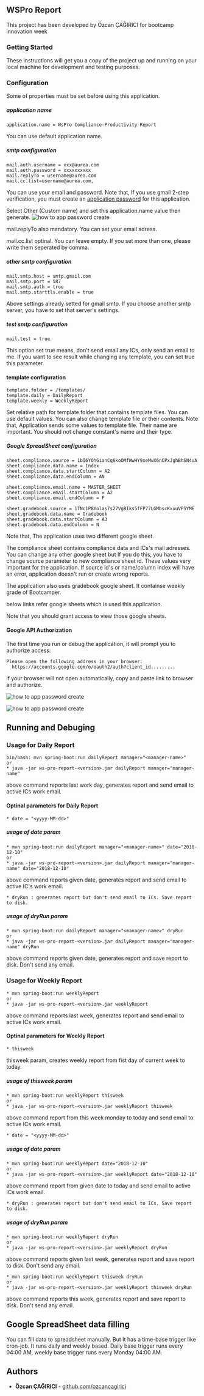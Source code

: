 ## WSPro Report

This project has been developed by Özcan ÇAĞIRICI for bootcamp innovation week

### Getting Started

These instructions will get you a copy of the project up and running on your local machine 
for development and testing purposes. 

### Configuration
Some of properties must be set before using this application.
##### application name
```
application.name = WsPro Compliance-Productivity Report
```
You can use default application name.


##### smtp configuration
```
mail.auth.username = xxx@aurea.com
mail.auth.password = xxxxxxxxxx
mail.replyTo = username@aurea.com
mail.cc.list=username@aurea.com,
```
You can use your email and password. Note that, If you use gmail 2-step verification, 
you must create an [application password](https://myaccount.google.com/apppasswords) 
for this application.

Select Other (Custom name) and set this application.name value then generate.
![how to app password create](images/gmailAppPassword.png)

mail.replyTo also mandatory. You can set your email adress.

mail.cc.list optinal. You can leave empty. If you set more than one, please write
them seperated by comma.

##### other smtp configuration
```
mail.smtp.host = smtp.gmail.com
mail.smtp.port = 587
mail.smtp.auth = true
mail.smtp.starttls.enable = true
```
Above settings already setted for gmail smtp. If you choose another smtp server,
you have to set that server's settings.

##### test smtp configuration
```
mail.test = true
```
This option set true means, don't send email any ICs, only send an email to me.
If you want to see result while changing any template, you can set true this parameter.

#### template configuration
```
template.folder = /templates/
template.daily = DailyReport
template.weekly = WeeklyReport
```
Set relative path for template folder that contains template files.
You can use default values. You can also change template file or their contents.
Note that, Application sends some values to template file. Their name are important. 
You should not change constant's name and their type.

##### Google SpreadSheet configuration
```
sheet.compliance.source = 1bI6YOhGianCq6koOMfWwHY9xeMwX6nCPxJghBhSN4uA
sheet.compliance.data.name = Index
sheet.compliance.data.startColumn = A2
sheet.compliance.data.endColumn = AN

sheet.compliance.email.name = MASTER_SHEET
sheet.compliance.email.startColumn = A2
sheet.compliance.email.endColumn = F

sheet.gradebook.source = 1TNc1P8Yolas7s27VgBIks5fFP77LGMbscKxuuVP5YME
sheet.gradebook.data.name = Gradebook
sheet.gradebook.data.startColumn = A3
sheet.gradebook.data.endColumn = N
```
Note that, The application uses two different google sheet. 

The compliance sheet contains compliance data and ICs's mail adresses. You can change any other
google sheet but If you do this, you have to change source parameter to new compliance sheet id.
These values very important for the application. If source id's or name/column index will have
an error, application doesn't run or create wrong reports.

The application also uses gradebook google sheet. It containse weekly grade of Bootcamper.

below links refer google sheets which is used this application. 

Note that you should grant access to view those google sheets.

#### Google API Authorization
The first time you run or debug  the application, it will prompt you to authorize access:
```
Please open the following address in your browser:
  https://accounts.google.com/o/oauth2/auth?client_id.........
```
if your browser will not open automatically, copy and paste link to browser and authorize.

![how to app password create](images/selectYourAccount.png)

![how to app password create](images/allowAccessToProject.png)

## Running and Debuging
### Usage for Daily Report
```
bin/bash: mvn spring-boot:run dailyReport manager="<manager-name>"
or
* java -jar ws-pro-report-<version>.jar dailyReport manager="manager-name"
```
above command reports last work day, generates report and send email to active ICs work email.
#### Optinal parameters for Daily Report
```
* date = "<yyyy-MM-dd>" 
```
##### usage of date param
```
* mvn spring-boot:run dailyReport manager="<manager-name>" date="2018-12-10"
or
* java -jar ws-pro-report-<version>.jar dailyReport manager="manager-name" date="2018-12-10"
```
above command reports given date, generates report and send email to active IC's work email.
```
* dryRun : generates report but don't send email to ICs. Save report to disk.
```
##### usage of dryRun param
```
* mvn spring-boot:run dailyReport manager="<manager-name>" dryRun
or
* java -jar ws-pro-report-<version>.jar dailyReport manager="manager-name" dryRun
```
above command reports given date, generates report and save report to disk. Don't send any email.

### Usage for Weekly Report
```
* mvn spring-boot:run weeklyReport
or
* java -jar ws-pro-report-<version>.jar weeklyReport
```
above command reports last week, generates report and send email to active ICs work email.
#### Optinal parameters for Weekly Report
```
* thisweek 
```
thisweek param, creates weekly report from fist day of current week to today.
##### usage of thisweek param
```
* mvn spring-boot:run weeklyReport thisweek
or
* java -jar ws-pro-report-<version>.jar weeklyReport thisweek
```
above command report from this week monday to today and send email to active ICs work email.
```
* date = "<yyyy-MM-dd>"
```
##### usage of date param
```
* mvn spring-boot:run weeklyReport date="2018-12-10"
or
* java -jar ws-pro-report-<version>.jar weeklyReport date="2018-12-10"
```
above command report from given date to today and send email to active ICs work email.
```
* dryRun : generates report but don't send email to ICs. Save report to disk.
```
##### usage of dryRun param
```
* mvn spring-boot:run weeklyReport dryRun
or
* java -jar ws-pro-report-<version>.jar weeklyReport dryRun
```
above command reports given last week, generates report and save report to disk. Don't send any email.
```
* mvn spring-boot:run weeklyReport thisweek dryRun
or
* java -jar ws-pro-report-<version>.jar weeklyReport thisweek dryRun
```
above command reports this week, generates report and save report to disk. Don't send any email.

## Google SpreadSheet data filling
You can fill data to spreadsheet manually. But It has a time-base trigger like cron-job. It runs daily and weekly based.
Daily base trigger runs every  04:00 AM, weekly base trigger runs every Monday 04:00 AM.

## Authors

* **Özcan ÇAĞIRICI** -  [github.com/ozcancagirici](https://github.com/ozcancagirici)
